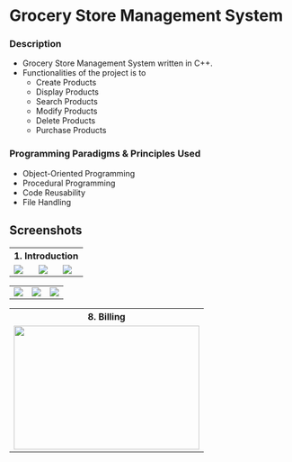 
# Grocery Store Management System

### Description
+ Grocery Store Management System written in C++. 
+ Functionalities of the project is to 
  + Create Products
  + Display Products
  + Search Products
  + Modify Products
  + Delete Products
  + Purchase Products

### Programming Paradigms & Principles Used
+ Object-Oriented Programming
+ Procedural Programming
+ Code Reusability
+ File Handling

## Screenshots

<table>
  <tr>
    <th colspan="3" align="center">1. Introduction</th>
  </tr>
  <tr>
  <td><img src="https://github.com/Tishaporwal/Inventory-management-sys/assets/133584923/f75b36c6-2546-4cc2-8e6d-a6c07231596f"></td>
    <td><img src="https://github.com/Tishaporwal/Inventory-management-sys/assets/133584923/f32e78fd-52a4-46db-96a3-b2a918cf2f31"></td>
    <td><img src="https://github.com/Tishaporwal/Inventory-management-sys/assets/133584923/1867943d-f121-43dc-815a-eb6a3d7269e0"></td>
  </tr>
</table>
<table>
  <tr>
    <td><img src="https://github.com/Tishaporwal/Inventory-management-sys/assets/133584923/4a0b5729-17b4-4c3a-b5ad-dbe556dd3018"></td>
    <td><img src="https://github.com/Tishaporwal/Inventory-management-sys/assets/133584923/bf9fc369-2ef1-492c-ace8-91d183fc5b30"></td>
    <td><img src="https://github.com/Tishaporwal/Inventory-management-sys/assets/133584923/e92d0c28-d27e-4cee-b571-bb10d1010420"></td>
  </tr>
</table>
<table >
  <tr>
    <th>8. Billing</th>
  </tr>
  <tr>
    <td><img src="https://github.com/Tishaporwal/Inventory-management-sys/assets/133584923/5db014e2-4ae3-4d43-9bd5-e48c554a01aa" width="330" height="220"></td>
  </tr>
</table>
